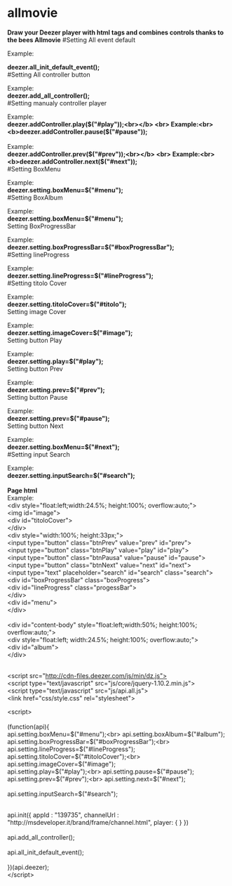 allmovie
========
<b>Draw your Deezer player with html tags and combines controls thanks to the bees Allmovie</b>
</b>
#Setting All event default

Example:<br>

<b>deezer.all_init_default_event();<br></b>
</b>
#Setting All controller button<br>

Example:<br>
<b>deezer.add_all_controller();<br></b>
</b>
#Setting manualy controller player<br>

Example:<br>
<b>deezer.addController.play($("#play"));<br></b>
<br>
Example:<br>
<b>deezer.addController.pause($("#pause"));<br></b>
<br>
Example:<br>
<b>deezer.addController.prev($("#prev"));<br></b>
<br>
Example:<br>
<b>deezer.addController.next($("#next"));<br></b>
</b>
#Setting BoxMenu<br>

Example:<br>
<b>deezer.setting.boxMenu=$("#menu");<br></b>
</b>
#Setting BoxAlbum<br>

Example:<br>
<b>deezer.setting.boxMenu=$("#menu");<br></b>
Setting BoxProgressBar<br>

Example:<br>
<b>deezer.setting.boxProgressBar=$("#boxProgressBar");<br></b>
</b>
#Setting lineProgress<br>

Example:<br>
<b>deezer.setting.lineProgress=$("#lineProgress");<br></b>
</b>
#Setting titolo Cover<br>

Example:<br>
<b>deezer.setting.titoloCover=$("#titolo");<br></b>
Setting image Cover<br>

Example:<br>
<b>deezer.setting.imageCover=$("#image");<br></b>
Setting button Play<br>

Example:<br>
<b>deezer.setting.play=$("#play");<br></b>
Setting button Prev<br>

Example:<br>
<b>deezer.setting.prev=$("#prev");<br></b>
Setting button Pause<br>

Example:<br>
<b>deezer.setting.prev=$("#pause");<br></b>
Setting button Next<br>

Example:<br>
<b>deezer.setting.boxMenu=$("#next");<br></b>
#Setting input Search<br>

Example:<br>
<b>deezer.setting.inputSearch=$("#search");<br></b>
<br>
<b>Page html<br></b>
Example:<br>
&lt;div style="float:left;width:24.5%; height:100%; overflow:auto;"><br>
&lt;img id="image"> <br>
&lt;div id="titoloCover"><br>
&lt;/div><br>
&lt;div style="width:100%; height:33px;"><br>
&lt;input type="button" class="btnPrev" value="prev" id="prev"><br>
&lt;input type="button" class="btnPlay" value="play" id="play"><br>
&lt;input type="button" class="btnPausa" value="pause" id="pause"> <br>
&lt;input type="button" class="btnNext" value="next" id="next"> </div><br>
&lt;input type="text" placeholder="search" id="search" class="search"><br>
&lt;div id="boxProgressBar" class="boxProgress"><br>
&lt;div id="lineProgress" class="progessBar"> </div><br>
&lt;/div><br>
&lt;div id="menu"></div><br>
&lt;/div><br><br>
&lt;div id="content-body" style="float:left;width:50%; height:100%; overflow:auto;"></div><br>
&lt;div style="float:left; width:24.5%; height:100%; overflow:auto;"><br>
&lt;div id="album"> </div><br>
&lt;/div><br>
<br>

&lt;script src="http://cdn-files.deezer.com/js/min/dz.js"></script><br>
&lt;script type="text/javascript" src="js/core/jquery-1.10.2.min.js"></script><br>
&lt;script type="text/javascript" src="js/api.all.js"></script><br>
&lt;link href="css/style.css" rel="stylesheet"><br>

&lt;script><br>
<br>
(function(api){<br>
api.setting.boxMenu=$("#menu");<br>
api.setting.boxAlbum=$("#album");<br>
api.setting.boxProgressBar=$("#boxProgressBar");<br>
api.setting.lineProgress=$("#lineProgress");<br>
api.setting.titoloCover=$("#titoloCover");<br>
api.setting.imageCover=$("#image");<br>
api.setting.play=$("#play");<br>
api.setting.pause=$("#pause");<br>
api.setting.prev=$("#prev");<br>
api.setting.next=$("#next");<br>	
api.setting.inputSearch=$("#search");<br>

<br>
api.init({	
appId : "139735",	
channelUrl : "http://msdeveloper.it/brand/frame/channel.html",	
player: { }	
})<br>
<br>
api.add_all_controller();<br>
<br>
api.all_init_default_event();<br>
<br>
})(api.deezer);<br>
&lt;/script>
